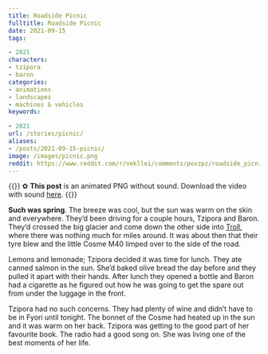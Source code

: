 ```yaml
---
title: Roadside Picnic
fulltitle: Roadside Picnic
date: 2021-09-15
tags:

- 2021
characters:
- tzipora
- baron
categories:
- animations
- landscapes
- machines & vehicles
keywords:

- 2021
url: /stories/picnic/
aliases:
- /posts/2021-09-15-picnic/
image: /images/picnic.png
reddit: https://www.reddit.com/r/vekllei/comments/povzpz/roadside_picnic/
---
```

{{<note>}}
✿ **This post** is an animated PNG without sound. Download the video with sound [here](/images/picnic.mov).
{{</note>}}

**Such was spring**. The breeze was cool, but the sun was warm on the skin and everywhere. They’d been driving for a couple hours, Tzipora and Baron. They’d crossed the big glacier and come down the other side into [Troll](/factbook/landscape/boroughs/troll/), where there was nothing much for miles around. It was about then that their tyre blew and the little Cosme M40 limped over to the side of the road.

Lemons and lemonade; Tzipora decided it was time for lunch. They ate canned salmon in the sun. She’d baked olive bread the day before and they pulled it apart with their hands. After lunch they opened a bottle and Baron had a cigarette as he figured out how he was going to get the spare out from under the luggage in the front.

Tzipora had no such concerns. They had plenty of wine and didn’t have to be in Fyori until tonight. The bonnet of the Cosme had heated up in the sun and it was warm on her back. Tzipora was getting to the good part of her favourite book. The radio had a good song on. She was living one of the best moments of her life.
